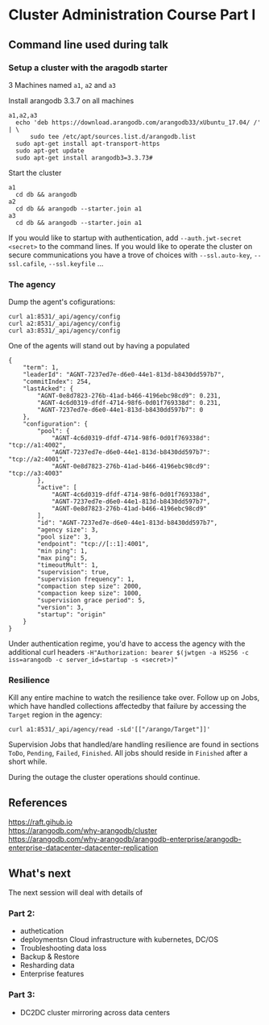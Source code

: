 
# Cluster Administration Course Part I

## Command line used during talk

### Setup a cluster with the aragodb starter 

3 Machines named `a1`, `a2` and `a3`

Install arangodb 3.3.7 on all machines

    a1,a2,a3
      echo 'deb https://download.arangodb.com/arangodb33/xUbuntu_17.04/ /' | \
          sudo tee /etc/apt/sources.list.d/arangodb.list
      sudo apt-get install apt-transport-https
      sudo apt-get update
      sudo apt-get install arangodb3=3.3.73#
    
Start the cluster

    a1
      cd db && arangodb
    a2
      cd db && arangodb --starter.join a1
    a3
      cd db && arangodb --starter.join a1

If you would like to startup with authentication, add
`--auth.jwt-secret <secret>` to the command lines. If you would like
to operate the cluster on secure communications you have a trove of
choices with `--ssl.auto-key`, `--ssl.cafile`, `--ssl.keyfile` ...

### The agency

Dump the agent's cofigurations:

    curl a1:8531/_api/agency/config
    curl a2:8531/_api/agency/config
    curl a3:8531/_api/agency/config

One of the agents will stand out by having a populated 

    {
        "term": 1,
        "leaderId": "AGNT-7237ed7e-d6e0-44e1-813d-b8430dd597b7",
        "commitIndex": 254,
        "lastAcked": {
            "AGNT-0e8d7823-276b-41ad-b466-4196ebc98cd9": 0.231,
            "AGNT-4c6d0319-dfdf-4714-98f6-0d01f769338d": 0.231,
            "AGNT-7237ed7e-d6e0-44e1-813d-b8430dd597b7": 0
        },
        "configuration": {
            "pool": {
                "AGNT-4c6d0319-dfdf-4714-98f6-0d01f769338d": "tcp://a1:4002",
                "AGNT-7237ed7e-d6e0-44e1-813d-b8430dd597b7": "tcp://a2:4001",
                "AGNT-0e8d7823-276b-41ad-b466-4196ebc98cd9": "tcp://a3:4003"
            },
            "active": [
                "AGNT-4c6d0319-dfdf-4714-98f6-0d01f769338d",
                "AGNT-7237ed7e-d6e0-44e1-813d-b8430dd597b7",
                "AGNT-0e8d7823-276b-41ad-b466-4196ebc98cd9"
            ],
            "id": "AGNT-7237ed7e-d6e0-44e1-813d-b8430dd597b7",
            "agency size": 3,
            "pool size": 3,
            "endpoint": "tcp://[::1]:4001",
            "min ping": 1,
            "max ping": 5,
            "timeoutMult": 1,
            "supervision": true,
            "supervision frequency": 1,
            "compaction step size": 2000,
            "compaction keep size": 1000,
            "supervision grace period": 5,
            "version": 3,
            "startup": "origin"
        }
    }
    
Under authentication regime, you'd have to access the agency with the
additional curl headers `-H"Authorization: bearer $(jwtgen -a HS256 -c
iss=arangodb -c server_id=startup -s <secret>)"` 
    
### Resilience

Kill any entire machine to watch the resilience take over. Follow up
on Jobs, which have handled collections affectedby that failure by
accessing the `Target` region in the agency:

    curl a1:8531/_api/agency/read -sLd'[["/arango/Target"]]'

Supervision Jobs that handled/are handling resilience are found in
sections `ToDo`, `Pending`, `Failed`, `Finished`. All jobs should
reside in `Finished` after a short while.

During the outage the cluster operations should continue.

## References

https://raft.gihub.io  
https://arangodb.com/why-arangodb/cluster  
https://arangodb.com/why-arangodb/arangodb-enterprise/arangodb-enterprise-datacenter-datacenter-replication  

## What's next

The next session will deal with details of 

### Part 2:

 * authetication
 * deploymentsn Cloud infrastructure with kubernetes, DC/OS 
 * Troubleshooting data loss 
 * Backup & Restore
 * Resharding data
 * Enterprise features 

### Part 3:

 * DC2DC cluster mirroring across data centers

